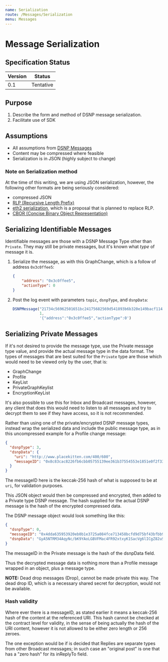 ```yaml
---
name: Serialization
route: /Messages/Serialization
menu: Messages
---
```


# Message Serialization

## Specification Status

| Version | Status |
---------- | ---------
| 0.1     | Tentative |

## Purpose
1. Describe the form and method of DSNP message serialization.
1. Facilitate use of SDK

## Assumptions
* All assumptions from [DSNP Messages](/DSNP/DSNP-Messages)
* Content may be compressed where feasible
* Serialization is in JSON (highly subject to change)

### Note on Serialization method
At the time of this writing, we are using JSON serialization, however, the following other formats are being seriously considered:

* compressed JSON
* [RLP (Recursive Length Prefix)](https://eth.wiki/en/fundamentals/rlp)
* [eth2 serialization](https://ethresear.ch/t/blob-serialisation/1705), which is a proposal that is planned to replace RLP.
* [CBOR (Concise Binary Object Representation)](https://en.wikipedia.org/wiki/CBOR)

## Serializing Identifiable Messages
Identifiable messages are those with a DSNP Message Type other than `Private`.  They may still be private messages, but it's known what _type_ of message it is.

1. Serialize the message, as with this GraphChange, which is a follow of address `0x3c0ffee5`:
    ```json
    {
        "address": "0x3c0ffee5",
        "actionType": 0
    }
    ```
1. Post the log event with parameters `topic`, `dsnpType`, and `dsnpData`:
    ```javascript
    DSNPMessage("21734c56962501651bc24175682569d541893b6b320e149bacf1141de937dad7",
                1,
                '{"address":"0x3c0ffee5","actionType":0')
    ```


## Serializing Private Messages
If it's not desired to provide the message type, use the Private message type value, and provide the actual message type in the data format. The types of messages that are best suited for the `Private` type are those which would need to be viewed only by the user, that is:

* GraphChange
* Profile
* KeyList
* PrivateGraphKeylist
* EncryptionKeyList

It's also possible to use this for Inbox and Broadcast messages, however, any client that does this would need to listen to all messages and try to decrypt them to see if they have access, so it is not recommended.

Rather than using one of the private/encrypted DSNP message types, instead wrap the serialized data and include the public message type, as in this uncompressed example for a Profile change message:

```json
{
  "dsnpType": 3,
  "dsnpData": {
    "uri": "http://www.placekitten.com/400/600",
    "messageID": "0x8c83cac8226fb6cbb05755139ee361b37554553e1851e0f2f3327ee97e26219f"
  }
}
```

The messageID here is the keccak-256 hash of what is supposed to be at `uri`, for validation purposes.

This JSON object would then be compressed and encrypted, then added to a Private type DSNP message. The hash supplied for the actual DSNP message is the hash of the encrypted compressed data.

The DSNP message object would look something like this:
```json
{
  "dsnpType": 0,
  "messageID": "0x4dda635953920eb0b1e3725a084fce713458bcfd9d75bf43bfbb96443680628c",
  "dsnpData": "GyA5NTRM34AqyNc/bK9YAoLGBVFMac4FR92xtxyK1SacVg6lICgZ82uSXAYcHHrkfDN+douVwQDVtAkbABHg0g=="
}
```

The messageID in the Private message is the hash of the dsnpData field.

Thus the decrypted message data is nothing more than a Profile message wrapped in an object, plus a message type.

**NOTE:** Dead drop messages (Drop), cannot be made private this way. The dead drop ID, which is a necessary shared secret for decryption, would not be available.

### Hash validity
Where ever there is a messageID, as stated earlier it means a keccak-256 hash of the content at the referenced URI. This hash cannot be checked at the contract level for validity, in the sense of being actually the hash of the URI content, however it is not allowed to be either zero length or 256 zeroes.

The one exception would be if is decided that Replies are separate types from other Broadcast messages; in such case an "original post" is one that has a "zero hash" for its inReplyTo field.
